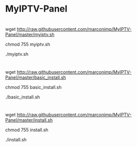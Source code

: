 # MyIPTV-Panel
#
wget http://raw.githubusercontent.com/marconimp/MyIPTV-Panel/master/myiptv.sh

chmod 755 myiptv.sh

./myiptv.sh
#
wget http://raw.githubusercontent.com/marconimp/MyIPTV-Panel/master/basic_install.sh

chmod 755 basic_install.sh

./basic_install.sh
#
wget http://raw.githubusercontent.com/marconimp/MyIPTV-Panel/master/install.sh

chmod 755 install.sh

./install.sh
